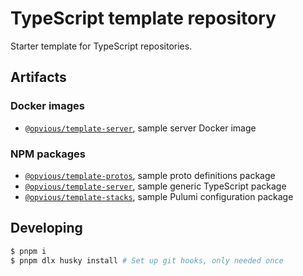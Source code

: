 # TypeScript template repository

Starter template for TypeScript repositories.

## Artifacts

### Docker images

+ [`@opvious/template-server`](images/server), sample server Docker image

### NPM packages

+ [`@opvious/template-protos`](packages/protos), sample proto
  definitions package
+ [`@opvious/template-server`](packages/server), sample generic
  TypeScript package
+ [`@opvious/template-stacks`](packages/stacks), sample Pulumi
  configuration package

## Developing

```sh
$ pnpm i
$ pnpm dlx husky install # Set up git hooks, only needed once
```
